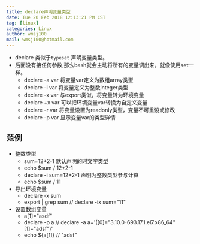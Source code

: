 ```yaml
---
title: declare声明变量类型
date: Tue 20 Feb 2018 12:13:21 PM CST
tag: [linux]
categories: Linux
author: wmsj100
mail: wmsj100@hotmail.com
---
```


- declare 类似于`typeset` 声明变量类型。
- 后面没有接任何参数,那么bash就会主动将所有的变量调出来，就像使用`set`一样。
    - declare -a var 将变量var定义为数组array类型
    - declare -i var 将变量定义为整数integer类型
    - declare -x var 与export类似，将变量转为环境变量
    - declare +x var 可以把环境变量var转换为自定义变量
    - declare -r var 将变量设置为readonly类型，变量不可重设或修改
    - declare -p var 显示变量var的类型详情

## 范例
- 整数类型
    - sum=12+2-1 默认声明的时文字类型
    - echo $sum / 12+2-1
    - declare -i sum=12+2-1 声明为整数类型参与计算
    - echo $sum / 11
- 导出环境变量
    - declare -x sum
    - export | grep sum // declare -ix sum="11"
- 设置数组变量
    - a[1]="asdf"
    - declare -p a // declare -a a='([0]="3.10.0-693.17.1.el7.x86_64" [1]="adsf")'
    - echo ${a[1]} // "adsf"
